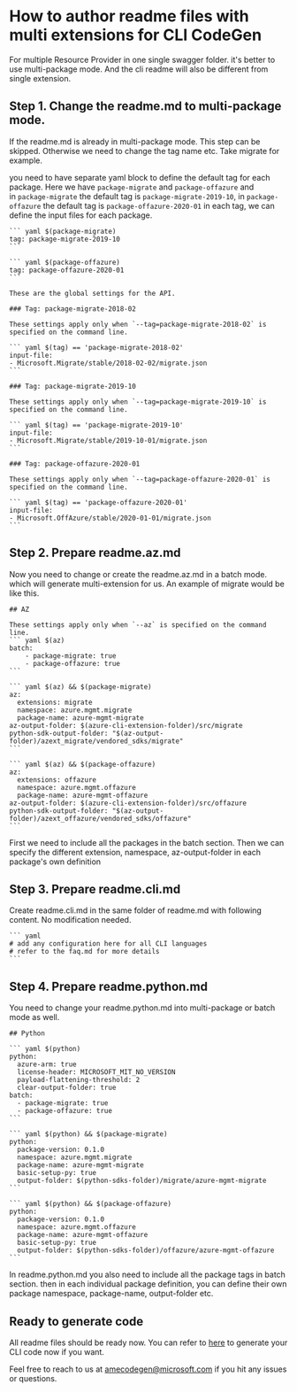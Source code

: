 # How to author readme files with multi extensions for CLI CodeGen

For multiple Resource Provider in one single swagger folder. it's better to use multi-package mode. And the cli readme will also be different from single extension. 

## Step 1. Change the readme.md to multi-package mode.

If the readme.md is already in multi-package mode. This step can be skipped. Otherwise we need to change the tag name etc. Take migrate for example.

you need to have separate yaml block to define the default tag for each package. Here we have `package-migrate` and `package-offazure` and  
in `package-migrate` the default tag is `package-migrate-2019-10`, in `package-offazure` the default tag is `package-offazure-2020-01` in each tag, we can define the input files for each package.
    
    ``` yaml $(package-migrate)
    tag: package-migrate-2019-10
    ```
    
    ``` yaml $(package-offazure)
    tag: package-offazure-2020-01
    ```
    
    These are the global settings for the API.
    
    ### Tag: package-migrate-2018-02
    
    These settings apply only when `--tag=package-migrate-2018-02` is specified on the command line.
    
    ``` yaml $(tag) == 'package-migrate-2018-02'
    input-file:
    - Microsoft.Migrate/stable/2018-02-02/migrate.json
    ```
    
    ### Tag: package-migrate-2019-10
    
    These settings apply only when `--tag=package-migrate-2019-10` is specified on the command line.
    
    ``` yaml $(tag) == 'package-migrate-2019-10'
    input-file:
    - Microsoft.Migrate/stable/2019-10-01/migrate.json
    ```
    
    ### Tag: package-offazure-2020-01
    
    These settings apply only when `--tag=package-offazure-2020-01` is specified on the command line.
    
    ``` yaml $(tag) == 'package-offazure-2020-01'
    input-file:
    - Microsoft.OffAzure/stable/2020-01-01/migrate.json
    ```


## Step 2. Prepare readme.az.md

Now you need to change or create the readme.az.md in a batch mode. which will generate multi-extension for us. An example of migrate would be like this.

    ## AZ
    
    These settings apply only when `--az` is specified on the command line.
    ``` yaml $(az)
    batch:
        - package-migrate: true
        - package-offazure: true
    ```
    
    ``` yaml $(az) && $(package-migrate)
    az:
      extensions: migrate
      namespace: azure.mgmt.migrate
      package-name: azure-mgmt-migrate
    az-output-folder: $(azure-cli-extension-folder)/src/migrate
    python-sdk-output-folder: "$(az-output-folder)/azext_migrate/vendored_sdks/migrate"
    ```
    
    ``` yaml $(az) && $(package-offazure)
    az:
      extensions: offazure
      namespace: azure.mgmt.offazure
      package-name: azure-mgmt-offazure
    az-output-folder: $(azure-cli-extension-folder)/src/offazure
    python-sdk-output-folder: "$(az-output-folder)/azext_offazure/vendored_sdks/offazure"
    ```
First we need to include all the packages in the batch section. Then we can specify the different extension, namespace, az-output-folder in each package's own definition

## Step 3. Prepare readme.cli.md

Create readme.cli.md in the same folder of readme.md with following content. No modification needed.

    ``` yaml
    # add any configuration here for all CLI languages
    # refer to the faq.md for more details
    ```

## Step 4. Prepare readme.python.md

You need to change your readme.python.md into multi-package or batch mode as well.

    ## Python
    
    ``` yaml $(python)
    python:
      azure-arm: true
      license-header: MICROSOFT_MIT_NO_VERSION
      payload-flattening-threshold: 2
      clear-output-folder: true
    batch:
      - package-migrate: true
      - package-offazure: true
    ```
    
    ``` yaml $(python) && $(package-migrate)
    python:
      package-version: 0.1.0
      namespace: azure.mgmt.migrate
      package-name: azure-mgmt-migrate
      basic-setup-py: true
      output-folder: $(python-sdks-folder)/migrate/azure-mgmt-migrate
    ```
    
    ``` yaml $(python) && $(package-offazure)
    python:
      package-version: 0.1.0
      namespace: azure.mgmt.offazure
      package-name: azure-mgmt-offazure
      basic-setup-py: true
      output-folder: $(python-sdks-folder)/offazure/azure-mgmt-offazure
    ```
In readme.python.md you also need to include all the package tags in batch section. then in each individual package definition, you can define their own package namespace, package-name, output-folder etc.


## Ready to generate code
All readme files should be ready now. You can refer to [here](how-to-generate.md) to generate your CLI code now if you want. 

Feel free to reach to us at amecodegen@microsoft.com if you hit any issues or questions.
